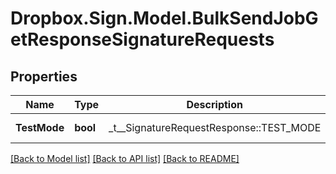 # Dropbox.Sign.Model.BulkSendJobGetResponseSignatureRequests

## Properties

Name | Type | Description | Notes
------------ | ------------- | ------------- | -------------
**TestMode** | **bool** |  _t__SignatureRequestResponse::TEST_MODE  | [optional] [default to false]**SignatureRequestId** | **string** |  _t__SignatureRequestResponse::SIGNATURE_REQUEST_ID  | [optional] **RequesterEmailAddress** | **string** |  _t__SignatureRequestResponse::REQUESTER_EMAIL_ADDRESS  | [optional] **Title** | **string** |  _t__SignatureRequestResponse::TITLE  | [optional] **OriginalTitle** | **string** |  _t__SignatureRequestResponse::ORIGINAL_TITLE  | [optional] **Subject** | **string** |  _t__SignatureRequestResponse::SUBJECT  | [optional] **Message** | **string** |  _t__SignatureRequestResponse::MESSAGE  | [optional] **Metadata** | **Dictionary&lt;string, Object&gt;** |  _t__SignatureRequestResponse::METADATA  | [optional] **CreatedAt** | **int** |  _t__SignatureRequestResponse::CREATED_AT  | [optional] **ExpiresAt** | **int?** |  _t__SignatureRequestResponse::EXPIRES_AT  | [optional] **IsComplete** | **bool** |  _t__SignatureRequestResponse::IS_COMPLETE  | [optional] **IsDeclined** | **bool** |  _t__SignatureRequestResponse::IS_DECLINED  | [optional] **HasError** | **bool** |  _t__SignatureRequestResponse::HAS_ERROR  | [optional] **FilesUrl** | **string** |  _t__SignatureRequestResponse::FILES_URL  | [optional] **SigningUrl** | **string** |  _t__SignatureRequestResponse::SIGNING_URL  | [optional] **DetailsUrl** | **string** |  _t__SignatureRequestResponse::DETAILS_URL  | [optional] **CcEmailAddresses** | **List&lt;string&gt;** |  _t__SignatureRequestResponse::CC_EMAIL_ADDRESSES  | [optional] **SigningRedirectUrl** | **string** |  _t__SignatureRequestResponse::SIGNING_REDIRECT_URL  | [optional] **FinalCopyUri** | **string** |  _t__SignatureRequestResponse::FINAL_COPY_URI  | [optional] **TemplateIds** | **List&lt;string&gt;** |  _t__SignatureRequestResponse::TEMPLATE_IDS  | [optional] **CustomFields** | [**List&lt;SignatureRequestResponseCustomFieldBase&gt;**](SignatureRequestResponseCustomFieldBase.md) |  _t__SignatureRequestResponseCustomField::DESCRIPTION  | [optional] **Attachments** | [**List&lt;SignatureRequestResponseAttachment&gt;**](SignatureRequestResponseAttachment.md) |  _t__SignatureRequestResponseAttachment::DESCRIPTION  | [optional] **ResponseData** | [**List&lt;SignatureRequestResponseDataBase&gt;**](SignatureRequestResponseDataBase.md) |  _t__SignatureRequestResponseData::DESCRIPTION  | [optional] **Signatures** | [**List&lt;SignatureRequestResponseSignatures&gt;**](SignatureRequestResponseSignatures.md) |  _t__SignatureRequestResponseSignatures::DESCRIPTION  | [optional] **BulkSendJobId** | **string** |  _t__BulkSendJobGetResponseSignatureRequests::BULK_SEND_JOB_ID  | [optional] 

[[Back to Model list]](../README.md#documentation-for-models) [[Back to API list]](../README.md#documentation-for-api-endpoints) [[Back to README]](../README.md)

